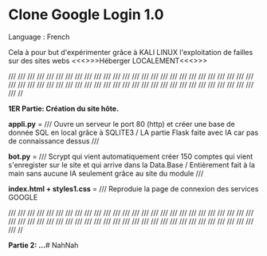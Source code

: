 # Clone Google Login 1.0

Language :  French

Cela à pour but d'expérimenter grâce à KALI LINUX l'exploitation de failles sur des sites webs <<<>>>Héberger LOCALEMENT<<<>>>



/// /// /// /// ///	/// /// /// /// ///	/// /// /// /// ///	/// /// /// /// ///	/// /// /// /// ///	/// /// /// /// ///	/// /// /// /// ///	/// /// /// /// ///	/// /// /// /// ///	/// /// /// /// ///	/// /// /// //

**1ER Partie: Création du site hôte.**


**appli.py** = /// Ouvre un serveur le port 80 (http) et créer une base de donnée SQL en local grâce à SQLITE3 / LA partie Flask faite avec IA car pas de connaissance dessus ///


**bot.py** = /// Scrypt qui vient automatiquement créer 150 comptes qui vient s'enregister sur le site et qui arrive dans la Data.Base / Entièrement fait à la main sans aucune IA seulement grâce au site du module ///


**index.html + styles1.css** = /// Reproduie la page de connexion des services GOOGLE



/// /// /// /// ///	/// /// /// /// ///	/// /// /// /// ///	/// /// /// /// ///	/// /// /// /// ///	/// /// /// /// ///	/// /// /// /// ///	/// /// /// /// ///	/// /// /// /// ///	/// /// /// /// ///	/// /// /// //

**Partie 2: ...**#   N a h N a h  
 